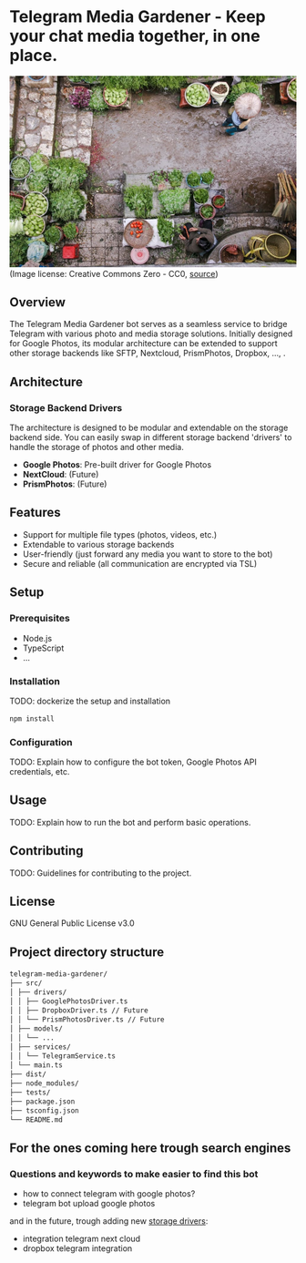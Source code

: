 # Telegram Media Gardener - Keep your chat media together, in one place.

![](doc/cover.jpg)
(Image license: Creative Commons Zero - CC0, [source](https://www.peakpx.com/437865/aerial-photography-of-vegetable-market))

## Overview

The Telegram Media Gardener bot serves as a seamless service to bridge Telegram with various photo and media storage solutions. Initially designed for Google Photos, its modular architecture can be extended to support other storage backends like SFTP, Nextcloud, PrismPhotos, Dropbox, ..., .

## Architecture

### Storage Backend Drivers

The architecture is designed to be modular and extendable on the storage backend side. You can easily swap in different storage backend 'drivers' to handle the storage of photos and other media.

- **Google Photos**: Pre-built driver for Google Photos
- **NextCloud**: (Future)
- **PrismPhotos**: (Future)

## Features

- Support for multiple file types (photos, videos, etc.)
- Extendable to various storage backends
- User-friendly (just forward any media you want to store to the bot)
- Secure and reliable (all communication are encrypted via TSL)

## Setup

### Prerequisites

- Node.js
- TypeScript
- ...

### Installation

TODO: dockerize the setup and installation
```bash
npm install
```

### Configuration

TODO: Explain how to configure the bot token, Google Photos API credentials, etc.

## Usage

TODO: Explain how to run the bot and perform basic operations.

## Contributing

TODO: Guidelines for contributing to the project.

## License
GNU General Public License v3.0

## Project directory structure

```
telegram-media-gardener/
├── src/
│ ├── drivers/
│ │ ├── GooglePhotosDriver.ts
│ │ ├── DropboxDriver.ts // Future
│ │ └── PrismPhotosDriver.ts // Future
│ ├── models/
│ │ └── ...
│ ├── services/
│ │ └── TelegramService.ts
│ └── main.ts
├── dist/
├── node_modules/
├── tests/
├── package.json
├── tsconfig.json
└── README.md
```

## For the ones coming here trough search engines

### Questions and keywords to make easier to find this bot

- how to connect telegram with google photos?
- telegram bot upload google photos

and in the future, trough adding new [storage drivers](./src/drivers/):

- integration telegram next cloud
- dropbox telegram integration